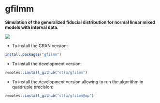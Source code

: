 # gfilmm

**Simulation of the generalized fiducial distribution for normal linear mixed 
models with interval data.**

![](https://raw.githubusercontent.com/stla/gfilmm/master/vignettes/intervals_within_6x3.png)

- To install the CRAN version:

```r
install.packages("gfilmm")
```

- To install the development version:

```r
remotes::install_github("stla/gfilmm")
```

- To install the development version allowing to run the algorithm in 
quadruple precision:

```r
remotes::install_github("stla/gfilmm@mp")
```
